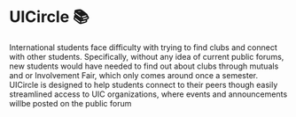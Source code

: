 # UICircle 📚

International students face difficulty with trying to find clubs and connect with other students. Specifically, without any idea of current public forums, new students would have needed to find out  about clubs through mutuals and or Involvement Fair, which only comes around once a semester. UICircle is designed to help students connect to their peers though easily streamlined access to UIC organizations, where events and announcements willbe posted on the public forum
